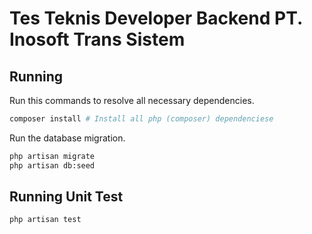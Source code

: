 # Tes Teknis Developer Backend PT. Inosoft Trans Sistem

## Running

Run this commands to resolve all necessary dependencies.

```sh
composer install # Install all php (composer) dependenciese
```

Run the database migration.

```sh
php artisan migrate
php artisan db:seed
```

## Running Unit Test


```sh
php artisan test
```